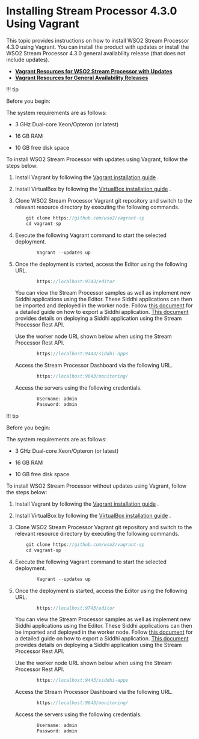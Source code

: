# Installing Stream Processor 4.3.0 Using Vagrant

This topic provides instructions on how to install WSO2 Stream Processor
4.3.0 using Vagrant. You can install the product with updates or install
the WSO2 Stream Processor 4.3.0 general availability release (that does
not include updates).  

-   [**Vagrant Resources for WSO2 Stream Processor with
    Updates**](#3e62e91d5bb54ca5a44723de2492ed0b)
-   [**Vagrant Resources for General Availability
    Releases**](#283301f4684a4fa69c584c441650eeaa)

!!! tip

Before you begin:

The system requirements are as follows:

-   3 GHz Dual-core Xeon/Opteron (or latest)

-   16 GB RAM

-   10 GB free disk space


To install WSO2 Stream Processor with updates using Vagrant, follow the
steps below:

1.  Install Vagrant by following the [Vagrant installation
    guide](https://www.vagrantup.com/docs/installation/) .
2.  Install VirtualBox by following the [VirtualBox installation
    guide](https://www.virtualbox.org/wiki/Downloads) .
3.  Clone WSO2 Stream Processor Vagrant git repository and switch to the
    relevant resource directory by executing the following commands.

    ``` java
        git clone https://github.com/wso2/vagrant-sp
        cd vagrant-sp
    ```

4.  Execute the following Vagrant command to start the selected
    deployment.

    ``` java
            Vagrant --updates up
    ```

5.  Once the deployment is started, access the Editor using the
    following URL.

    ``` java
            https://localhost:9743/editor
    ```

    You can view the Stream Processor samples as well as implement new
    Siddhi applications using the Editor. These Siddhi applications can
    then be imported and deployed in the worker node. Follow [this
    document](https://docs.wso2.com/display/SP430/Exporting+a+Siddhi+File)
    for a detailed guide on how to export a Siddhi application. [This
    document](https://docs.wso2.com/display/SP430/Deploying+Streaming+Applications)
    provides details on deploying a Siddhi application using the Stream
    Processor Rest API.

    Use the worker node URL shown below when using the Stream Processor
    Rest API.

    ``` java
            https://localhost:9443/siddhi-apps
    ```

    Access the Stream Processor Dashboard via the following URL.

    ``` java
            https://localhost:9643/monitoring/
    ```

    Access the servers using the following credentials.

    ``` java
            Username: admin
            Password: admin
    ```

  

!!! tip

Before you begin:

The system requirements are as follows:

-   3 GHz Dual-core Xeon/Opteron (or latest)

-   16 GB RAM

-   10 GB free disk space


To install WSO2 Stream Processor without updates using Vagrant, follow
the steps below:

1.  Install Vagrant by following the [Vagrant installation
    guide](https://www.vagrantup.com/docs/installation/) .
2.  Install VirtualBox by following the [VirtualBox installation
    guide](https://www.virtualbox.org/wiki/Downloads) .
3.  Clone WSO2 Stream Processor Vagrant git repository and switch to the
    relevant resource directory by executing the following commands.

    ``` java
        git clone https://github.com/wso2/vagrant-sp
        cd vagrant-sp
    ```

4.  Execute the following Vagrant command to start the selected
    deployment.

    ``` java
            Vagrant --updates up
    ```

5.  Once the deployment is started, access the Editor using the
    following URL.

    ``` java
            https://localhost:9743/editor
    ```

    You can view the Stream Processor samples as well as implement new
    Siddhi applications using the Editor. These Siddhi applications can
    then be imported and deployed in the worker node. Follow [this
    document](https://docs.wso2.com/display/SP430/Exporting+a+Siddhi+File)
    for a detailed guide on how to export a Siddhi application. [This
    document](https://docs.wso2.com/display/SP430/Deploying+Streaming+Applications)
    provides details on deploying a Siddhi application using the Stream
    Processor Rest API.

    Use the worker node URL shown below when using the Stream Processor
    Rest API.

    ``` java
            https://localhost:9443/siddhi-apps
    ```

    Access the Stream Processor Dashboard via the following URL.

    ``` java
            https://localhost:9643/monitoring/
    ```

    Access the servers using the following credentials.

    ``` java
            Username: admin
            Password: admin
    ```

  

  

  
